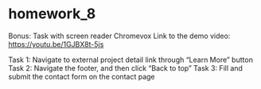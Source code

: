 # homework_8
Bonus: Task with screen reader Chromevox 
Link to the demo video: https://youtu.be/1GJBX8t-5js

Task 1: Navigate to external project detail link through “Learn More” button 
Task 2: Navigate the footer, and then click “Back to top”
Task 3: Fill and submit the contact form on the contact page
